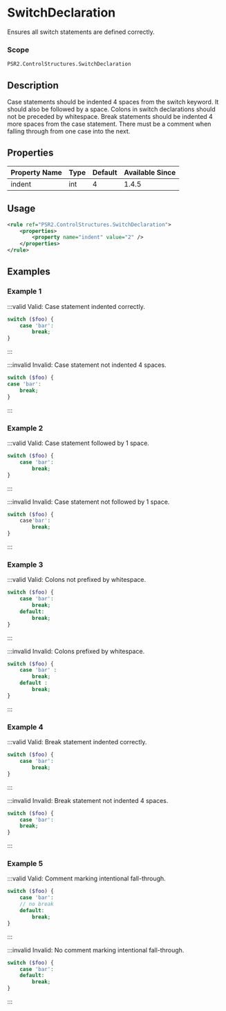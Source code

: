 # SwitchDeclaration

Ensures all switch statements are defined correctly.

### Scope

`PSR2.ControlStructures.SwitchDeclaration`

## Description

Case statements should be indented 4 spaces from the switch keyword.  It should also be followed by a space.  Colons in switch declarations should not be preceded by whitespace.  Break statements should be indented 4 more spaces from the case statement.  There must be a comment when falling through from one case into the next.

## Properties

| Property Name | Type | Default | Available Since |
| ------------- | ---- | ------- | --------------- |
| indent        | int  | 4       | 1.4.5           |

## Usage

```xml
<rule ref="PSR2.ControlStructures.SwitchDeclaration">
    <properties>
        <property name="indent" value="2" />
    </properties>
</rule>
```

## Examples

### Example 1

:::valid Valid: Case statement indented correctly.
```php
switch ($foo) {
    case 'bar':
        break;
}
```
:::

:::invalid Invalid: Case statement not indented 4 spaces.
```php
switch ($foo) {
case 'bar':
    break;
}
```
:::

### Example 2

:::valid Valid: Case statement followed by 1 space.
```php
switch ($foo) {
    case 'bar':
        break;
}
```
:::

:::invalid Invalid: Case statement not followed by 1 space.
```php
switch ($foo) {
    case'bar':
        break;
}
```
:::

### Example 3

:::valid Valid: Colons not prefixed by whitespace.
```php
switch ($foo) {
    case 'bar':
        break;
    default:
        break;
}
```
:::

:::invalid Invalid: Colons prefixed by whitespace.
```php
switch ($foo) {
    case 'bar' :
        break;
    default :
        break;
}
```
:::

### Example 4

:::valid Valid: Break statement indented correctly.
```php
switch ($foo) {
    case 'bar':
        break;
}
```
:::

:::invalid Invalid: Break statement not indented 4 spaces.
```php
switch ($foo) {
    case 'bar':
    break;
}
```
:::

### Example 5

:::valid Valid: Comment marking intentional fall-through.
```php
switch ($foo) {
    case 'bar':
    // no break
    default:
        break;
}
```
:::

:::invalid Invalid: No comment marking intentional fall-through.
```php
switch ($foo) {
    case 'bar':
    default:
        break;
}
```
:::